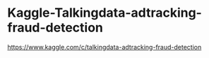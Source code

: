 # Kaggle-Talkingdata-adtracking-fraud-detection
https://www.kaggle.com/c/talkingdata-adtracking-fraud-detection
